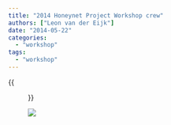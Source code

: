 ```yaml
---
title: "2014 Honeynet Project Workshop crew"
authors: ["Leon van der Eijk"]
date: "2014-05-22"
categories: 
  - "workshop"
tags: 
  - "workshop"
---
```

{{<figure src="images/banner.png" alt="Banner" width="50%">}}

![](images/drupal_image_1165-1024x683.jpg)
